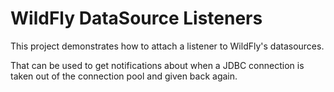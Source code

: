 # WildFly DataSource Listeners

This project demonstrates how to attach a listener to WildFly's datasources.

That can be used to get notifications about when a JDBC connection is taken out of the connection pool and given back again.

